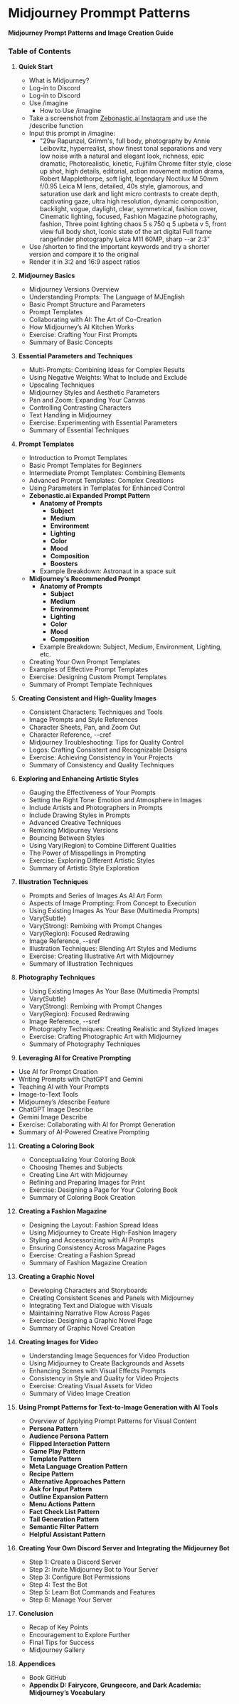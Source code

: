 # Midjourney Prommpt Patterns

**Midjourney Prompt Patterns and Image Creation Guide**

### Table of Contents

1. **Quick Start**
      - What is Midjourney?
    - Log-in to Discord
   - Log-in to Discord
   - Use /imagine
     - How to Use /imagine
   - Take a screenshot from [Zebonastic.ai Instagram](https://www.instagram.com/zebonastic.ai/) and use the /describe function
   - Input this prompt in /imagine:
     - "29w Rapunzel, Grimm's, full body, photography by Annie Leibovitz, hyperrealist, show finest tonal separations and very low noise with a natural and elegant look, richness, epic dramatic, Photorealistic, kinetic, Fujifilm Chrome filter style, close up shot, high details, editorial, action movement motion drama, Robert Mapplethorpe, soft light, legendary Noctilux M 50mm f/0.95 Leica M lens, detailed, 40s style, glamorous, and saturation use dark and light micro contrasts to create depth, captivating gaze, ultra high resolution, dynamic composition, backlight, vogue, daylight, clear, symmetrical, fashion cover, Cinematic lighting, focused, Fashion Magazine photography, fashion, Three point lighting chaos 5 s 750 q 5 upbeta v 5, front view full body shot, Iconic state of the art digital Full frame rangefinder photography Leica M11 60MP, sharp --ar 2:3"
   - Use /shorten to find the important keywords and try a shorter version and compare it to the original
   - Render it in 3:2 and 16:9 aspect ratios

3. **Midjourney Basics**
   - Midjourney Versions Overview
   - Understanding Prompts: The Language of MJEnglish
   - Basic Prompt Structure and Parameters
   - Prompt Templates
   - Collaborating with AI: The Art of Co-Creation
   - How Midjourney’s AI Kitchen Works
   - Exercise: Crafting Your First Prompts
   - Summary of Basic Concepts

4. **Essential Parameters and Techniques**
   - Multi-Prompts: Combining Ideas for Complex Results
   - Using Negative Weights: What to Include and Exclude
   - Upscaling Techniques
   - Midjourney Styles and Aesthetic Parameters
   - Pan and Zoom: Expanding Your Canvas
   - Controlling Contrasting Characters
   - Text Handling in Midjourney
   - Exercise: Experimenting with Essential Parameters
   - Summary of Essential Techniques

5. **Prompt Templates**
   - Introduction to Prompt Templates
   - Basic Prompt Templates for Beginners
   - Intermediate Prompt Templates: Combining Elements
   - Advanced Prompt Templates: Complex Creations
   - Using Parameters in Templates for Enhanced Control
   - **Zebonastic.ai Expanded Prompt Pattern**
     - **Anatomy of Prompts**
       - **Subject**
       - **Medium**
       - **Environment**
       - **Lighting**
       - **Color**
       - **Mood**
       - **Composition**
       - **Boosters**
     - Example Breakdown: Astronaut in a space suit
   - **Midjourney's Recommended Prompt**
     - **Anatomy of Prompts**
       - **Subject**
       - **Medium**
       - **Environment**
       - **Lighting**
       - **Color**
       - **Mood**
       - **Composition**
     - Example Breakdown: Subject, Medium, Environment, Lighting, etc.
   - Creating Your Own Prompt Templates
   - Examples of Effective Prompt Templates
   - Exercise: Designing Custom Prompt Templates
   - Summary of Prompt Template Techniques

6. **Creating Consistent and High-Quality Images**
   - Consistent Characters: Techniques and Tools
   - Image Prompts and Style References
   - Character Sheets, Pan, and Zoom Out
   - Character Reference, --cref
   - Midjourney Troubleshooting: Tips for Quality Control
   - Logos: Crafting Consistent and Recognizable Designs
   - Exercise: Achieving Consistency in Your Projects
   - Summary of Consistency and Quality Techniques

7. **Exploring and Enhancing Artistic Styles**
   - Gauging the Effectiveness of Your Prompts
   - Setting the Right Tone: Emotion and Atmosphere in Images
   - Include Artists and Photographers in Prompts
   - Include Drawing Styles in Prompts
   - Advanced Creative Techniques
   - Remixing Midjourney Versions
   - Bouncing Between Styles
   - Using Vary(Region) to Combine Different Qualities
   - The Power of Misspellings in Prompting
   - Exercise: Exploring Different Artistic Styles
   - Summary of Artistic Style Exploration

8. **Illustration Techniques**
   - Prompts and Series of Images As AI Art Form
   - Aspects of Image Prompting: From Concept to Execution
   - Using Existing Images As Your Base (Multimedia Prompts)
   - Vary(Subtle)
   - Vary(Strong): Remixing with Prompt Changes
   - Vary(Region): Focused Redrawing
   - Image Reference, --sref
   - Illustration Techniques: Blending Art Styles and Mediums
   - Exercise: Creating Illustrative Art with Midjourney
   - Summary of Illustration Techniques

9. **Photography Techniques**
   - Using Existing Images As Your Base (Multimedia Prompts)
   - Vary(Subtle)
   - Vary(Strong): Remixing with Prompt Changes
   - Vary(Region): Focused Redrawing
   - Image Reference, --sref
   - Photography Techniques: Creating Realistic and Stylized Images
   - Exercise: Crafting Photographic Art with Midjourney
   - Summary of Photography Techniques

10. **Leveraging AI for Creative Prompting**
   - Use AI for Prompt Creation
   - Writing Prompts with ChatGPT and Gemini
   - Teaching AI with Your Prompts
   - Image-to-Text Tools
   - Midjourney’s /describe Feature
   - ChatGPT Image Describe
   - Gemini Image Describe
   - Exercise: Collaborating with AI for Prompt Generation
   - Summary of AI-Powered Creative Prompting

11. **Creating a Coloring Book**
    - Conceptualizing Your Coloring Book
    - Choosing Themes and Subjects
    - Creating Line Art with Midjourney
    - Refining and Preparing Images for Print
    - Exercise: Designing a Page for Your Coloring Book
    - Summary of Coloring Book Creation

12. **Creating a Fashion Magazine**
    - Designing the Layout: Fashion Spread Ideas
    - Using Midjourney to Create High-Fashion Imagery
    - Styling and Accessorizing with AI Prompts
    - Ensuring Consistency Across Magazine Pages
    - Exercise: Creating a Fashion Spread
    - Summary of Fashion Magazine Creation

13. **Creating a Graphic Novel**
    - Developing Characters and Storyboards
    - Creating Consistent Scenes and Panels with Midjourney
    - Integrating Text and Dialogue with Visuals
    - Maintaining Narrative Flow Across Pages
    - Exercise: Designing a Graphic Novel Page
    - Summary of Graphic Novel Creation

14. **Creating Images for Video**
    - Understanding Image Sequences for Video Production
    - Using Midjourney to Create Backgrounds and Assets
    - Enhancing Scenes with Visual Effects Prompts
    - Consistency in Style and Quality for Video Projects
    - Exercise: Creating Visual Assets for Video
    - Summary of Video Image Creation

15. **Using Prompt Patterns for Text-to-Image Generation with AI Tools**
    - Overview of Applying Prompt Patterns for Visual Content
    - **Persona Pattern**
    - **Audience Persona Pattern**
    - **Flipped Interaction Pattern**
    - **Game Play Pattern**
    - **Template Pattern**
    - **Meta Language Creation Pattern**
    - **Recipe Pattern**
    - **Alternative Approaches Pattern**
    - **Ask for Input Pattern**
    - **Outline Expansion Pattern**
    - **Menu Actions Pattern**
    - **Fact Check List Pattern**
    - **Tail Generation Pattern**
    - **Semantic Filter Pattern**
    - **Helpful Assistant Pattern**

16. **Creating Your Own Discord Server and Integrating the Midjourney Bot**
    - Step 1: Create a Discord Server
    - Step 2: Invite Midjourney Bot to Your Server
    - Step 3: Configure Bot Permissions
    - Step 4: Test the Bot
    - Step 5: Learn Bot Commands and Features
    - Step 6: Manage Your Server

17. **Conclusion**
    - Recap of Key Points
    - Encouragement to Explore Further
    - Final Tips for Success
    - Midjourney Gallery

18. **Appendices**
    - Book GitHub
    - **Appendix D: Fairycore, Grungecore, and Dark Academia: Midjourney’s Vocabulary**


